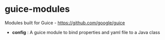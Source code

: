# guice-modules
Modules built for Guice - https://github.com/google/guice

* **config** : A guice module to bind properties and yaml file to a Java class